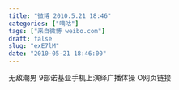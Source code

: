 ```yaml
---
title: "微博 2010.5.21 18:46"
categories: ["嘀咕"]
tags: ["来自微博 weibo.com"]
draft: false
slug: "exE7lM"
date: "2010-05-21 18:46:00"
---
```


<p>无敌潮男 9部诺基亚手机上演绎广播体操  O网页链接 ​​​​</p>

